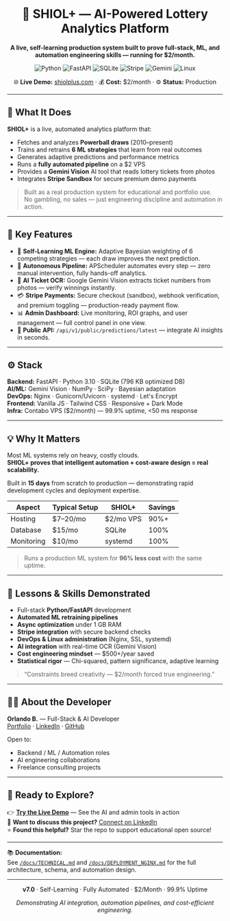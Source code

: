 <div align="center">

# 🎲 SHIOL+ — AI-Powered Lottery Analytics Platform

**A live, self-learning production system built to prove full-stack, ML, and automation engineering skills — running for $2/month.**

![Python](https://img.shields.io/badge/Python-3.10+-3776AB?logo=python)
![FastAPI](https://img.shields.io/badge/FastAPI-async-009688?logo=fastapi)
![SQLite](https://img.shields.io/badge/SQLite-triggers-003B57?logo=sqlite)
![Stripe](https://img.shields.io/badge/Stripe-sandbox-008CDD?logo=stripe)
![Gemini](https://img.shields.io/badge/Gemini-Vision_AI-8E75B2?logo=google)
![Linux](https://img.shields.io/badge/Linux-VPS_$2-FCC624?logo=linux&logoColor=black)

🌐 **Live Demo:** [shiolplus.com](https://shiolplus.com) · 💰 **Cost:** $2/month · ⚙️ **Status:** Production

</div>

---

## 🚀 What It Does

**SHIOL+** is a live, automated analytics platform that:
- Fetches and analyzes **Powerball draws** (2010–present)
- Trains and retrains **6 ML strategies** that learn from real outcomes
- Generates adaptive predictions and performance metrics
- Runs a **fully automated pipeline** on a $2 VPS  
- Provides a **Gemini Vision** AI tool that reads lottery tickets from photos
- Integrates **Stripe Sandbox** for secure premium demo payments

> Built as a real production system for educational and portfolio use.  
> No gambling, no sales — just engineering discipline and automation in action.

---

## 🧩 Key Features

- 🤖 **Self-Learning ML Engine:** Adaptive Bayesian weighting of 6 competing strategies — each draw improves the next prediction.  
- 🔁 **Autonomous Pipeline:** APScheduler automates every step — zero manual intervention, fully hands-off analytics.  
- 📸 **AI Ticket OCR:** Google Gemini Vision extracts ticket numbers from photos — verify winnings instantly.  
- 💳 **Stripe Payments:** Secure checkout (sandbox), webhook verification, and premium toggling — production-ready payment flow.  
- 📊 **Admin Dashboard:** Live monitoring, ROI graphs, and user management — full control panel in one view.  
- 🔌 **Public API:** `/api/v1/public/predictions/latest` — integrate AI insights in seconds.

---

## ⚙️ Stack

**Backend:** FastAPI · Python 3.10 · SQLite (796 KB optimized DB)  
**AI/ML:** Gemini Vision · NumPy · SciPy · Bayesian adaptation  
**DevOps:** Nginx · Gunicorn/Uvicorn · systemd · Let's Encrypt  
**Frontend:** Vanilla JS · Tailwind CSS · Responsive + Dark Mode  
**Infra:** Contabo VPS ($2/month) — 99.9% uptime, <50 ms response

---

## 💡 Why It Matters

Most ML systems rely on heavy, costly clouds.  
**SHIOL+ proves that intelligent automation + cost-aware design = real scalability.**

Built in **15 days** from scratch to production — demonstrating rapid development cycles and deployment expertise.

| Aspect | Typical Setup | SHIOL+ | Savings |
|--------|----------------|---------|----------|
| Hosting | $7–20/mo | $2/mo VPS | 90%+ |
| Database | $15/mo | SQLite | 100% |
| Monitoring | $10/mo | systemd | 100% |

> Runs a production ML system for **96% less cost** with the same uptime.

---

## 🧠 Lessons & Skills Demonstrated

- Full-stack **Python/FastAPI** development  
- **Automated ML retraining pipelines**  
- **Async optimization** under 1 GB RAM  
- **Stripe integration** with secure backend checks  
- **DevOps & Linux administration** (Nginx, SSL, systemd)  
- **AI integration** with real-time OCR (Gemini Vision)  
- **Cost engineering mindset** — $500+/year saved  
- **Statistical rigor** — Chi-squared, pattern significance, adaptive learning  

> “Constraints breed creativity — $2/month forced true engineering.”

---

## 👨‍💻 About the Developer

**Orlando B.** — Full-Stack & AI Developer  
[Portfolio](https://orlandobatista.dev) · [LinkedIn](https://linkedin.com/in/orlando-batista) · [GitHub](https://github.com/orlandobatistac)

Open to:
- Backend / ML / Automation roles  
- AI engineering collaborations  
- Freelance consulting projects  

---

## 🚀 Ready to Explore?

👉 **[Try the Live Demo](https://shiolplus.com)** — See the AI and admin tools in action  
📧 **Want to discuss this project?** [Connect on LinkedIn](https://linkedin.com/in/orlando-batista)  
⭐ **Found this helpful?** Star the repo to support educational open source!

---

📚 **Documentation:**  
See [`/docs/TECHNICAL.md`](docs/TECHNICAL.md) and [`/docs/DEPLOYMENT_NGINX.md`](docs/DEPLOYMENT_NGINX.md) for the full architecture, schema, and automation design.

---

<div align="center">

**v7.0** · Self-Learning · Fully Automated · $2/Month · 99.9% Uptime  

*Demonstrating AI integration, automation pipelines, and cost-efficient engineering.*

</div>
